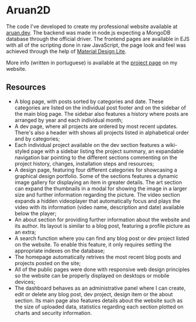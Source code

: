 # Aruan2D

The code I've developed to create my professional website available at [aruan.dev](https://aruan.dev). The backend was made in node.js expecting a MongoDB database through the official driver. The frontend pages are available in EJS with all of the scripting done in raw JavaScript, the page look and feel was achieved through the help of [Material Design Lite](https://getmdl.io/index.html).

More info (written in portuguese) is available at the [project page](https://aruan.dev/dev/project/aruan2d) on my website.

## Resources
* A blog page, with posts sorted by categories and date. These categories are listed on the individual post footer and on the sidebar of the main blog page. The sidebar also features a history where posts are arranged by year and each individual month;
* A dev page, where all projects are ordered by most recent updates. There's also a header with shows all projects listed in alphabetical order and by categories;
* Each individual project available on the dev section features a wiki-styled page with a sidebar listing the project summary, an expandable navigation bar pointing to the different sections commenting on the project history, changes, installation steps and resources;
* A design page, featuring four different categories for showcasing a graphical design portfolio. Some of the sections features a dynamic image gallery for displaying an item in greater details. The art section can expand the thumbnails in a modal for showing the image in a larger size and further information regarding the picture. The video section expands a hidden videoplayer that automatically focus and plays the video with its information (video name, description and date) available below the player;
* An about section for providing further information about the website and its author. Its layout is similar to a blog post, featuring a profile picture as an extra;
* A search function where you can find any blog post or dev project listed on the website. To enable this feature, it only requires setting the appropriate indexes on the database;
* The homepage automatically retrives the most recent blog posts and projects posted on the site;
* All of the public pages were done with responsive web design principles so the website can be properly displayed on desktops or mobile devices;
* The dashboard behaves as an administrative panel where I can create, edit or delete any blog post, dev project, design item or the about section. Its main page also features details about the website such as the size of uploaded data, statistics regarding each section plotted on charts and security information.
